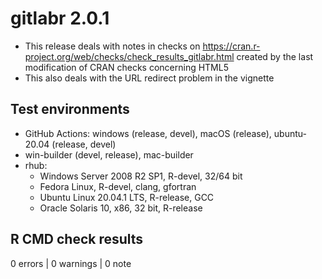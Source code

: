 # gitlabr 2.0.1

* This release deals with notes in checks on <https://cran.r-project.org/web/checks/check_results_gitlabr.html> created by the last modification of CRAN checks concerning HTML5
* This also deals with the URL redirect problem in the vignette

## Test environments

* GitHub Actions: windows (release, devel), macOS (release), ubuntu-20.04 (release, devel)
* win-builder (devel, release), mac-builder 
* rhub: 
  + Windows Server 2008 R2 SP1, R-devel, 32/64 bit
  + Fedora Linux, R-devel, clang, gfortran
  + Ubuntu Linux 20.04.1 LTS, R-release, GCC
  + Oracle Solaris 10, x86, 32 bit, R-release

## R CMD check results

0 errors | 0 warnings | 0 note